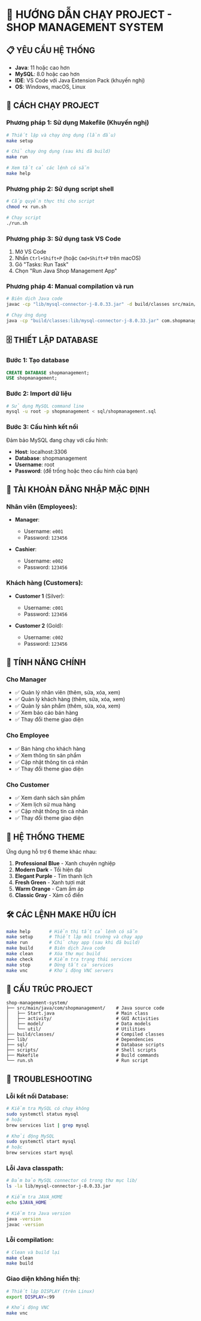 # 🏪 HƯỚNG DẪN CHẠY PROJECT - SHOP MANAGEMENT SYSTEM

## 📋 YÊU CẦU HỆ THỐNG

- **Java**: 11 hoặc cao hơn
- **MySQL**: 8.0 hoặc cao hơn  
- **IDE**: VS Code với Java Extension Pack (khuyến nghị)
- **OS**: Windows, macOS, Linux

## 🚀 CÁCH CHẠY PROJECT

### Phương pháp 1: Sử dụng Makefile (Khuyến nghị)

```bash
# Thiết lập và chạy ứng dụng (lần đầu)
make setup

# Chỉ chạy ứng dụng (sau khi đã build)
make run

# Xem tất cả các lệnh có sẵn
make help
```

### Phương pháp 2: Sử dụng script shell

```bash
# Cấp quyền thực thi cho script
chmod +x run.sh

# Chạy script
./run.sh
```

### Phương pháp 3: Sử dụng task VS Code

1. Mở VS Code
2. Nhấn `Ctrl+Shift+P` (hoặc `Cmd+Shift+P` trên macOS)
3. Gõ "Tasks: Run Task"
4. Chọn "Run Java Shop Management App"

### Phương pháp 4: Manual compilation và run

```bash
# Biên dịch Java code
javac -cp "lib/mysql-connector-j-8.0.33.jar" -d build/classes src/main/java/com/shopmanagement/**/*.java

# Chạy ứng dụng
java -cp "build/classes:lib/mysql-connector-j-8.0.33.jar" com.shopmanagement.Start
```

## 🗄️ THIẾT LẬP DATABASE

### Bước 1: Tạo database

```sql
CREATE DATABASE shopmanagement;
USE shopmanagement;
```

### Bước 2: Import dữ liệu

```bash
# Sử dụng MySQL command line
mysql -u root -p shopmanagement < sql/shopmanagement.sql
```

### Bước 3: Cấu hình kết nối

Đảm bảo MySQL đang chạy với cấu hình:
- **Host**: localhost:3306
- **Database**: shopmanagement
- **Username**: root
- **Password**: (để trống hoặc theo cấu hình của bạn)

## 🔐 TÀI KHOẢN ĐĂNG NHẬP MẶC ĐỊNH

### Nhân viên (Employees):
- **Manager**: 
  - Username: `e001`
  - Password: `123456`
  
- **Cashier**: 
  - Username: `e002`
  - Password: `123456`

### Khách hàng (Customers):
- **Customer 1** (Silver):
  - Username: `c001`
  - Password: `123456`
  
- **Customer 2** (Gold):
  - Username: `c002`
  - Password: `123456`

## 🎨 TÍNH NĂNG CHÍNH

### Cho Manager

- ✅ Quản lý nhân viên (thêm, sửa, xóa, xem)
- ✅ Quản lý khách hàng (thêm, sửa, xóa, xem)
- ✅ Quản lý sản phẩm (thêm, sửa, xóa, xem)
- ✅ Xem báo cáo bán hàng
- ✅ Thay đổi theme giao diện

### Cho Employee

- ✅ Bán hàng cho khách hàng
- ✅ Xem thông tin sản phẩm
- ✅ Cập nhật thông tin cá nhân
- ✅ Thay đổi theme giao diện

### Cho Customer

- ✅ Xem danh sách sản phẩm
- ✅ Xem lịch sử mua hàng
- ✅ Cập nhật thông tin cá nhân
- ✅ Thay đổi theme giao diện

## 🎨 HỆ THỐNG THEME

Ứng dụng hỗ trợ 6 theme khác nhau:
1. **Professional Blue** - Xanh chuyên nghiệp
2. **Modern Dark** - Tối hiện đại
3. **Elegant Purple** - Tím thanh lịch
4. **Fresh Green** - Xanh tươi mát
5. **Warm Orange** - Cam ấm áp
6. **Classic Gray** - Xám cổ điển

## 🛠️ CÁC LỆNH MAKE HỮU ÍCH

```bash
make help       # Hiển thị tất cả lệnh có sẵn
make setup      # Thiết lập môi trường và chạy app
make run        # Chỉ chạy app (sau khi đã build)
make build      # Biên dịch Java code
make clean      # Xóa thư mục build
make check      # Kiểm tra trạng thái services
make stop       # Dừng tất cả services
make vnc        # Khởi động VNC servers
```

## 📁 CẤU TRÚC PROJECT

```
shop-management-system/
├── src/main/java/com/shopmanagement/    # Java source code
│   ├── Start.java                       # Main class
│   ├── activity/                        # GUI Activities
│   ├── model/                           # Data models
│   └── util/                            # Utilities
├── build/classes/                       # Compiled classes
├── lib/                                 # Dependencies
├── sql/                                 # Database scripts
├── scripts/                             # Shell scripts
├── Makefile                             # Build commands
└── run.sh                               # Run script
```

## 🐛 TROUBLESHOOTING

### Lỗi kết nối Database:
```bash
# Kiểm tra MySQL có chạy không
sudo systemctl status mysql
# hoặc
brew services list | grep mysql

# Khởi động MySQL
sudo systemctl start mysql
# hoặc
brew services start mysql
```

### Lỗi Java classpath:
```bash
# Đảm bảo MySQL connector có trong thư mục lib/
ls -la lib/mysql-connector-j-8.0.33.jar

# Kiểm tra JAVA_HOME
echo $JAVA_HOME

# Kiểm tra Java version
java -version
javac -version
```

### Lỗi compilation:
```bash
# Clean và build lại
make clean
make build
```

### Giao diện không hiển thị:
```bash
# Thiết lập DISPLAY (trên Linux)
export DISPLAY=:99

# Khởi động VNC
make vnc
```

